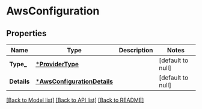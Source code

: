 # AwsConfiguration

## Properties
Name | Type | Description | Notes
------------ | ------------- | ------------- | -------------
**Type_** | [***ProviderType**](ProviderType.md) |  | [default to null]
**Details** | [***AwsConfigurationDetails**](AWSConfigurationDetails.md) |  | [default to null]

[[Back to Model list]](../README.md#documentation-for-models) [[Back to API list]](../README.md#documentation-for-api-endpoints) [[Back to README]](../README.md)

